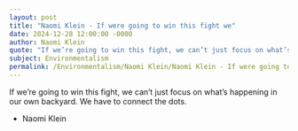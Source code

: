 ```yaml
---
layout: post
title: "Naomi Klein - If were going to win this fight we"
date: 2024-12-28 12:00:00 -0000
author: Naomi Klein
quote: "If we’re going to win this fight, we can’t just focus on what’s happening in our own backyard. We have to connect the dots."
subject: Environmentalism
permalink: /Environmentalism/Naomi Klein/Naomi Klein - If were going to win this fight we
---
```


If we’re going to win this fight, we can’t just focus on what’s happening in our own backyard. We have to connect the dots.

- Naomi Klein
